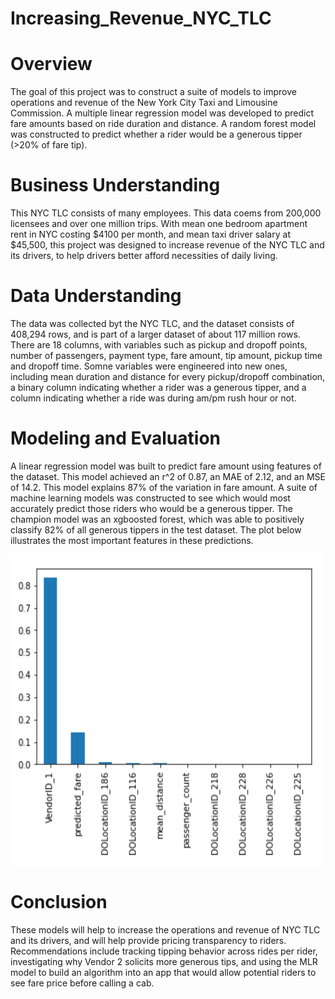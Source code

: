 # Increasing_Revenue_NYC_TLC

# Overview
The goal of this project was to construct a suite of models to improve operations and revenue of the New York City Taxi and Limousine Commission. A multiple linear regression model was developed to predict fare amounts based on ride duration and distance. A random forest model was constructed to predict whether a rider would be a generous tipper (>20% of fare tip). 

# Business Understanding
This NYC TLC consists of many employees. This data coems from 200,000 licensees and over one million trips. With mean one bedroom apartment rent in NYC costing $4100 per month, and mean taxi driver salary at $45,500, this project was designed to increase revenue of the NYC TLC and its drivers, to help drivers better afford necessities of daily living. 

# Data Understanding
The data was collected byt the NYC TLC, and the dataset consists of 408,294 rows, and is part of a larger dataset of about 117 million rows. There are 18 columns, with variables such as pickup and dropoff points, number of passengers, payment type, fare amount, tip amount, pickup time and dropoff time. Somne variables were engineered into new ones, including mean duration and distance for every pickup/dropoff combination, a binary column indicating whether a rider was a generous tipper, and a column indicating whether a ride was during am/pm rush hour or not. 

# Modeling and Evaluation
A linear regression model was built to predict fare amount using features of the dataset. This model achieved an r^2 of 0.87, an MAE of 2.12, and an MSE of 14.2. This model explains 87% of the variation in fare amount. A suite of machine learning models was constructed to see which would most accurately predict those riders who would be a generous tipper. The champion model was an xgboosted forest, which was able to positively classify 82% of all generous tippers in the test dataset. The plot below illustrates the most important features in these predictions.

<img src="https://github.com/bjkoewler/Increasing_Revenue_NYC_TLC/blob/main/images/feature_importances.png" align="center" height="500" width="500" >

# Conclusion
These models will help to increase the operations and revenue of NYC TLC and its drivers, and will help provide pricing transparency to riders. Recommendations include tracking tipping behavior across rides per rider, investigating why Vendor 2 solicits more generous tips, and using the MLR model to build an algorithm into an app that would allow potential riders to see fare price before calling a cab.
